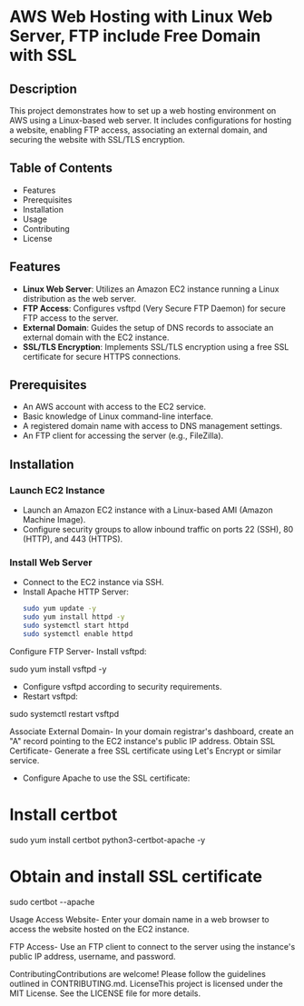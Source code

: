 # AWS Web Hosting with Linux Web Server, FTP include Free Domain with SSL

## Description
This project demonstrates how to set up a web hosting environment on AWS using a Linux-based web server. It includes configurations for hosting a website, enabling FTP access, associating an external domain, and securing the website with SSL/TLS encryption.

## Table of Contents
- Features
- Prerequisites
- Installation
- Usage
- Contributing
- License

## Features
- **Linux Web Server**: Utilizes an Amazon EC2 instance running a Linux distribution as the web server.
- **FTP Access**: Configures vsftpd (Very Secure FTP Daemon) for secure FTP access to the server.
- **External Domain**: Guides the setup of DNS records to associate an external domain with the EC2 instance.
- **SSL/TLS Encryption**: Implements SSL/TLS encryption using a free SSL certificate for secure HTTPS connections.

## Prerequisites
- An AWS account with access to the EC2 service.
- Basic knowledge of Linux command-line interface.
- A registered domain name with access to DNS management settings.
- An FTP client for accessing the server (e.g., FileZilla).

## Installation
### Launch EC2 Instance
- Launch an Amazon EC2 instance with a Linux-based AMI (Amazon Machine Image).
- Configure security groups to allow inbound traffic on ports 22 (SSH), 80 (HTTP), and 443 (HTTPS).

### Install Web Server
- Connect to the EC2 instance via SSH.
- Install Apache HTTP Server:
  ```bash
  sudo yum update -y
  sudo yum install httpd -y
  sudo systemctl start httpd
  sudo systemctl enable httpd

Configure FTP Server- Install vsftpd:

  sudo yum install vsftpd -y

- Configure vsftpd according to security requirements.
- Restart vsftpd:

sudo systemctl restart vsftpd

Associate External Domain- In your domain registrar's dashboard, create an "A" record pointing to the EC2 instance's public IP address.
Obtain SSL Certificate- Generate a free SSL certificate using Let's Encrypt or similar service.
- Configure Apache to use the SSL certificate:

# Install certbot
sudo yum install certbot python3-certbot-apache -y
# Obtain and install SSL certificate
sudo certbot --apache

Usage Access Website- Enter your domain name in a web browser to access the website hosted on the EC2 instance.

FTP Access- Use an FTP client to connect to the server using the instance's public IP address, username, and password.

ContributingContributions are welcome! 
Please follow the guidelines outlined in CONTRIBUTING.md.
LicenseThis project is licensed under the MIT License. See the LICENSE file for more details.




